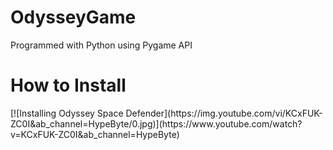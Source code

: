 # OdysseyGame
Programmed with Python using Pygame API
<h1>How to Install</h1>
[![Installing Odyssey Space Defender](https://img.youtube.com/vi/KCxFUK-ZC0I&ab_channel=HypeByte/0.jpg)](https://www.youtube.com/watch?v=KCxFUK-ZC0I&ab_channel=HypeByte)


